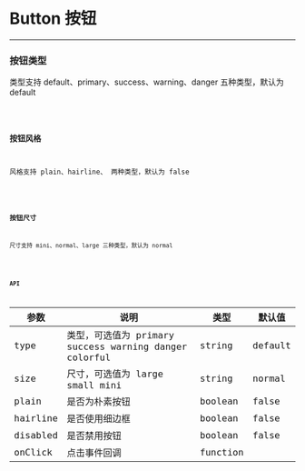 # Button 按钮

---

### 按钮类型

类型支持 default、primary、success、warning、danger 五种类型，默认为 default

<code hideActions='["CSB","EXTERNAL"]' src="./type.tsx" />

### 按钮风格

风格支持 plain、hairline、 两种类型，默认为 false

<code hideActions='["CSB","EXTERNAL"]' src="./style.tsx" />

### 按钮尺寸

尺寸支持 mini、normal、large 三种类型，默认为 normal

<code hideActions='["CSB","EXTERNAL"]' src="./size.tsx" />

### API

| 参数     | 说明                                                   | 类型     | 默认值  |
| -------- | ------------------------------------------------------ | -------- | ------- |
| type     | 类型，可选值为 primary success warning danger colorful | string   | default |
| size     | 尺寸，可选值为 large small mini                        | string   | normal  |
| plain    | 是否为朴素按钮                                         | boolean  | false   |
| hairline | 是否使用细边框                                         | boolean  | false   |
| disabled | 是否禁用按钮                                           | boolean  | false   |
| onClick  | 点击事件回调                                           | function |         |
